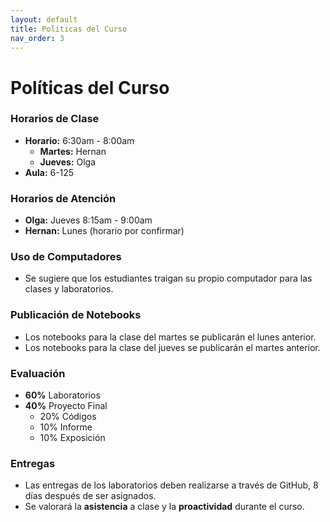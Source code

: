 ```yaml
---
layout: default
title: Políticas del Curso
nav_order: 3
---
```


# Políticas del Curso

### Horarios de Clase
- **Horario:** 6:30am - 8:00am
  - **Martes:** Hernan
  - **Jueves:** Olga
- **Aula:** 6-125

### Horarios de Atención
- **Olga:** Jueves 8:15am - 9:00am
- **Hernan:** Lunes (horario por confirmar)

### Uso de Computadores
- Se sugiere que los estudiantes traigan su propio computador para las clases y laboratorios.

### Publicación de Notebooks
- Los notebooks para la clase del martes se publicarán el lunes anterior.
- Los notebooks para la clase del jueves se publicarán el martes anterior.

### Evaluación
- **60%** Laboratorios
- **40%** Proyecto Final
  - 20% Códigos
  - 10% Informe
  - 10% Exposición

### Entregas
- Las entregas de los laboratorios deben realizarse a través de GitHub, 8 días después de ser asignados.
- Se valorará la **asistencia** a clase y la **proactividad** durante el curso.
